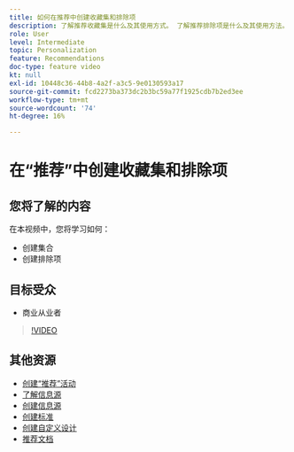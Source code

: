 ```yaml
---
title: 如何在推荐中创建收藏集和排除项
description: 了解推荐收藏集是什么及其使用方式。 了解推荐排除项是什么及其使用方法。
role: User
level: Intermediate
topic: Personalization
feature: Recommendations
doc-type: feature video
kt: null
exl-id: 10448c36-44b8-4a2f-a3c5-9e0130593a17
source-git-commit: fcd2273ba373dc2b3bc59a77f1925cdb7b2ed3ee
workflow-type: tm+mt
source-wordcount: '74'
ht-degree: 16%

---
```


# 在“推荐”中创建收藏集和排除项

## 您将了解的内容

在本视频中，您将学习如何：

* 创建集合
* 创建排除项

## 目标受众

* 商业从业者

>[!VIDEO](https://video.tv.adobe.com/v/27689?quality=12)

## 其他资源

* [创建“推荐”活动](create-a-recommendations-activity.md)
* [了解信息源](understanding-feeds.md)
* [创建信息源](create-a-feed.md)
* [创建标准](create-criteria.md)
* [创建自定义设计](create-custom-designs.md)
* [推荐文档](https://experienceleague.adobe.com/docs/target/using/recommendations/recommendations.html?lang=en)
